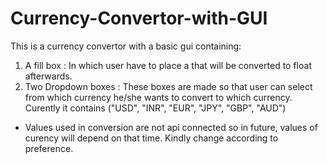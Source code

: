 # Currency-Convertor-with-GUI


This is a currency convertor with a basic gui containing:
1. A fill box : In which user have to place a that will be converted to float afterwards.
2. Two Dropdown boxes : These boxes are made so that user can select from which currency he/she wants to convert to which currency. Curently it contains ("USD", "INR", "EUR", "JPY", "GBP", "AUD")

* Values used in conversion are not api connected so in future, values of curency will depend on that time. Kindly change according to preference.

